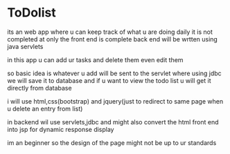 # ToDolist

its an web app where u can keep track of what u are doing daily
it is not completed at only the front end is complete
back end will be wrtten using java servlets


in this app u can add ur tasks and delete them even edit them


so basic idea is whatever u add will be sent to the servlet where using jdbc we will save it to database
and if u want to view the todo list u will get it directly from database

i will use html,css(bootstrap) and jquery(just to redirect to same page when u delete an entry from list)


in backend wil use servlets,jdbc and might also convert the html front end into jsp for dynamic response display



im an beginner so the design of the page might not be up to ur standards
